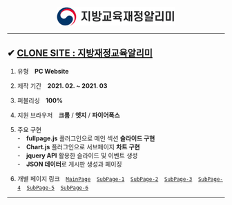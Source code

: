 <p align="center"><img src="./img/header/logo.jpg"></p>

---

## ✔ <a href="">CLONE SITE : 지방재정교육알리미</a>

1. 유형　**PC Website**
2. 제작 기간　**2021. 02. ~ 2021. 03**
3. 퍼블리싱　**100%**
4. 지원 브라우저　**크롬** / **엣지** / **파이어폭스**
5. 주요 구현  
   -　**fullpage.js** 플러그인으로 메인 섹션 **슬라이드 구현**  
   -　**Chart.js** 플러그인으로 서브페이지 **차트 구현**  
   -　**jquery API** 활용한 슬라이드 및 이벤트 생성  
   -　**JSON 데이터**로 게시판 생성과 페이징

6. 개별 페이지 링크　<a href="">`MainPage`</a>　<a href="">`SubPage-1`</a>　<a href="">`SubPage-2`</a>　<a href="">`SubPage-3`</a>　<a href="">`SubPage-4`</a>　<a href="">`SubPage-5`</a>　<a href="">`SubPage-6`</a>

---

